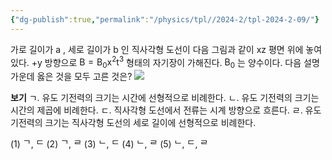 ```yaml
---
{"dg-publish":true,"permalink":"/physics/tpl//2024-2/tpl-2024-2-09/"}
---
```


가로 길이가 a , 세로 길이가 b 인 직사각형 도선이 다음 그림과 같이 xz 평면 위에 놓여 있다. +y 방향으로 $\mathrm{B}=\mathrm{B}_{0} \mathrm{x}^{2} \mathrm{t}^{3}$ 형태의 자기장이 가해진다. $\mathrm{B}_{0}$ 는 양수이다. 다음 설명 가운데 옳은 것을 모두 고른 것은?
![](https://cdn.mathpix.com/cropped/2025_05_26_b6c88c9db9e5797c4395g-5.jpg?height=515&width=526&top_left_y=564&top_left_x=450)

**보기**
ㄱ. 유도 기전력의 크기는 시간에 선형적으로 비례한다.
ㄴ. 유도 기전력의 크기는 시간의 제곱에 비례한다.
ㄷ. 직사각형 도선에서 전류는 시계 방향으로 흐른다.
ㄹ. 유도 기전력의 크기는 직사각형 도선의 세로 길이에 선형적으로 비례한다.


(1) ᄀ, ᄃ
(2) ᄀ, ᄅ
(3) ᄂ, ᄃ
(4) ᄂ, ᄅ
(5) ᄂ, ᄃ, ᄅ
